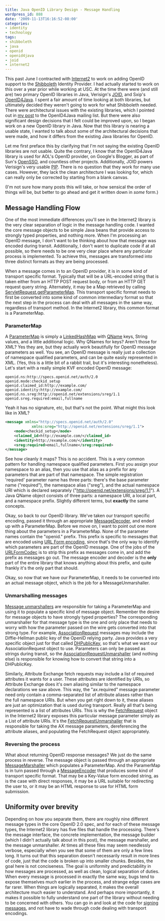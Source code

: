 ```yaml
---
title: Java OpenID Library Design - Message Handling
wordpress_id: 888
date: '2009-11-13T16:16:52-08:00'
categories:
- identity
- technology
tags:
- shibboleth
- java
- openid
- openid4java
- joid
- internet2
---
```

This past June I contracted with [Internet2][] to work on adding OpenID support to the [Shibboleth][] Identity Provider.
I had actually started to work on this over a year prior while working at USC.  At the time there were (and still are)
two primary OpenID libraries in Java, Verisign's [JOID][], and Sxip's [OpenID4Java][].  I spent a fair amount of time
looking at both libraries, but ultimately decided they weren't going to work for what Shibboleth needed.  There were
architectural issues with the existing libraries, which I pointed out in [my post][] to the OpenID4Java mailing list.
But there were also significant design decisions that I felt could be improved upon, so I began work on a new OpenID
library in Java.  Now that this library is nearing a usable state, I wanted to talk about some of the architectural
decisions that were made, and how it differs from the existing Java libraries for OpenID.

Let me first preface this by clarifying that I'm not saying the existing OpenID libraries are not usable.  Quite the
contrary, I know that the OpenID4Java library is used for AOL's OpenID provider, on Google's Blogger, as part of Sun's
[OpenSSO][], and countless other projects.  Additionally, JOID powers Verisign's very usable [PIP][].  There is no
question that they work for many use cases.  However, they lack the clean architecture I was looking for, which can
really only be corrected by starting from a blank canvas.

(I'm not sure how many posts this will take, or how sensical the order of things will be, but better to go ahead and get
it written down in *some* form.)

[Internet2]: http://internet2.edu/
[Shibboleth]: https://shibboleth.net/
[JOID]: http://code.google.com/p/joid/
[OpenID4Java]: http://code.google.com/p/openid4java/
[my post]: http://groups.google.com/group/openid4java/browse_thread/thread/f0775348b3b7f3f/f93d22fe21a6e37e
[OpenSSO]: https://opensso.dev.java.net/
[PIP]: https://pip.verisignlabs.com/


## Message Handling Flow ##

One of the most immediate differences you'll see in the Internet2 library is the very clear separation of logic in the
message handling code.  I wanted the core message objects to be simple Java beans that provide access to strongly typed
properties, and nothing more.  When I'm processing an OpenID message, I don't want to be thinking about how that message
was encoded during transit.  Additionally, I don't want to duplicate code if at all possible, so there needs to be one
very clear place where any particular process is implemented.  To achieve this, messages are transformed into three
distinct formats as they are being processed.

When a message comes in to an OpenID provider, it is in some kind of transport specific format.  Typically that will be
a URL-encoded string that is taken either from an HTTP POST request body, or from an HTTP GET request query string.
Alternately, it may be a Map retrieved by calling [ServletRequest.getParameterMap][].  This transport specific format
needs to first be converted into some kind of common intermediary format so that the next step in the process can deal
with all messages in the same way, regardless of transport method.  In the Internet2 library, this common format is a
ParameterMap.  

[ServletRequest.getParameterMap]: http://java.sun.com/javaee/5/docs/api/javax/servlet/ServletRequest.html#getParameterMap()


### ParameterMap ###

A [ParameterMap][] is simply a [LinkedHashMap][] with [QName][] keys, String values, and a little additional logic.  Why
QNames for keys?  Aren't those for XML?  Yes they are, but they actually work beautifully for OpenID message parameters
as well.  You see, an OpenID message is really just a collection of namespace qualified parameters, and can be quite
easily represented in XML.  (Yes, this is a little bit of a rabbit trail, but it's interesting nonetheless).  Let's
start with a really simple KVF encoded OpenID message:

```
openid.ns:http://specs.openid.net/auth/2.0
openid.mode:checkid_setup
openid.claimed_id:http://example.com/
openid.identity:http://example.com/
openid.ns.sreg:http://openid.net/extensions/sreg/1.1
openid.sreg.required:email,fullname
```

Yeah it has no signature, etc, but that's not the point.  What might this look like in XML?

``` xml
<message xmlns="http://specs.openid.net/auth/2.0" 
            xmlns:sreg="http://openid.net/extensions/sreg/1.1">
    <mode>checkid_setup</mode>
    <claimed_id>http://example.com/</claimed_id>
    <identity>http://example.com/</identity>
    <sreg:required>email,fullname</sreg:required>
</message>
```

See how cleanly it maps?  This is no accident.  This is a very common pattern for handling namespace qualified
parameters.  First you assign your namespace to an alias, then you use that alias as a prefix for any parameters that
are part of that namespace.  The simple registration 'required' parameter name has three parts: there's the base
parameter name ("required"), the namespace alias ("sreg"), and the actual namespace URI which is declared separately
("http://openid.net/extensions/sreg/1.1").  A Java QName object consists of three parts: a namespace URI, a local part,
and a namespace prefix.  Slightly different terms, but **exactly** the same concepts.

Okay, so back to our OpenID library.  We've taken our transport specific encoding, passed it through an appropriate
[MessageDecoder][], and ended up with a ParameterMap.  Before we move on, I want to point out one more thing about the
parameters in a ParameterMap.  None of the parameter names contain the "openid." prefix.  This prefix is specific to
messages that are encoded using [URL Form encoding][], since that's the only way to identify which parameters are part
of the OpenID message.  One of the jobs of the [URLFormCodec][] is to strip this prefix as messages come in, and add the
prefix as messages go out.  The message encoder and decoder is the **only** part of the entire library that knows
anything about this prefix, and quite frankly it's the only part that should.

Okay, so now that we have our ParameterMap, it needs to be converted into an actual message object, which is the job for
a MessageUnmarshaller.

[ParameterMap]: https://github.com/willnorris/java-openid/blob/master/src/main/java/edu/internet2/middleware/openid/common/ParameterMap.java?view=markup
[LinkedHashMap]: http://java.sun.com/j2se/1.5.0/docs/api/java/util/LinkedHashMap.html
[QName]: http://java.sun.com/j2se/1.5.0/docs/api/javax/xml/namespace/QName.html
[MessageDecoder]: https://github.com/willnorris/java-openid/blob/master/src/main/java/edu/internet2/middleware/openid/message/encoding/MessageDecoder.java?view=markup
[URL Form encoding]: http://openid.net/specs/openid-authentication-2_0.html#rfc.section.4.1.2
[URLFormCodec]: https://github.com/willnorris/java-openid/blob/master/src/main/java/edu/internet2/middleware/openid/message/encoding/impl/URLFormCodec.java?view=markup


### Unmarshalling messages ###

[Message unmarshallers][] are responsible for taking a ParameterMap and using it to populate a specific kind of message
object.  Remember the desire for message objects to have strongly typed properties?  The corresponding unmarshaller for
that message type is the one and only place that needs to worry with how the parameter passed on the wire gets converted
into that strong type.  For example, [AssociationRequest][] messages may include the Diffie-Hellman public key of the
OpenID relying party.  Java provides a very specific object just for that called [DHPublicKey][], so that's what we want
our AssociationRequest object to use.  Parameters can only be passed as strings during transit, so the
[AssociationRequestUnmarshaller][] (and nothing else) is responsible for knowing how to convert that string into a
DHPublicKey.

Similarly, Attribute Exchange fetch requests may include a list of required attributes it wants for a user.  These
attributes are identified by URIs, so Attribute Exchange does it's own aliasing similar to the namespace declarations we
saw above.  This way, the "ax.required" message parameter need only contain a comma-separated list of attribute aliases
rather than the full namespace URIs.  But when you get right down to it, these aliases are just an optimization that is
used during transport.  Really all that's being represented is a list of attributes URIs.  This is why the
[FetchRequest][] object in the Internet2 library exposes this particular message parameter simply as a List of attribute
URIs.  It's the [FetchRequestUnmarshaller][] that is responsible for taking the AX message parameters, dereferencing the
attribute aliases, and populating the FetchRequest object appropriately.

[Message unmarshallers]: https://github.com/willnorris/java-openid/blob/master/src/main/java/edu/internet2/middleware/openid/message/io/MessageUnmarshaller.java?view=markup
[DHPublicKey]: http://java.sun.com/j2se/1.5.0/docs/api/javax/crypto/interfaces/DHPublicKey.html
[AssociationRequest]: https://github.com/willnorris/java-openid/blob/master/src/main/java/edu/internet2/middleware/openid/message/AssociationRequest.java?view=markup
[AssociationRequestUnmarshaller]: https://github.com/willnorris/java-openid/blob/master/src/main/java/edu/internet2/middleware/openid/message/impl/AssociationRequestUnmarshaller.java?view=markup
[FetchRequest]: https://github.com/willnorris/java-openid/blob/master/src/main/java/edu/internet2/middleware/openid/extensions/ax/FetchRequest.java?view=markup
[FetchRequestUnmarshaller]: https://github.com/willnorris/java-openid/blob/master/src/main/java/edu/internet2/middleware/openid/extensions/ax/impl/FetchRequestUnmarshaller.java?view=markup


### Reversing the process ###

What about returning OpenID response messages?  We just do the same process in reverse.  The message object is passed
through an appropriate [MessageMarshaller][] which populates a ParameterMap.  And the ParamerMap is in turn passed
through a [MessageEncoder][] that produces some kind of transport specific format.  That may be a Key-Value form encoded
string, as is the case with direct responses, it may be a URL suitable for redirecting the user to, or it may be an HTML
response to use for HTML form submission.

[MessageMarshaller]: https://github.com/willnorris/java-openid/blob/master/src/main/java/edu/internet2/middleware/openid/message/io/MessageMarshaller.java?view=markup
[MessageEncoder]: https://github.com/willnorris/java-openid/blob/master/src/main/java/edu/internet2/middleware/openid/message/encoding/MessageEncoder.java?view=markup


## Uniformity over brevity ##

Depending on how you separate them, there are roughly nine different message types in the core OpenID 2.0 spec, and for each of these message types, the Internet2 library has five files that handle the processing.  There's the message interface, the concrete implementation, the message builder (which I didn't actually talk about in this post), the message marshaller, and the message unmarshaller.  At times all these files may seem needlessly verbose, especially when you see that some of them are only a few lines long.  It turns out that this separation doesn't necessarily result in more lines of code, just that the code is broken up into smaller chunks.  Besides, the goal here is not conciseness.  The goal is uniformity and predictability in how messages are processed, as well as clean, logical separation of duties.  When every message is processed in exactly the same way, bugs tend to expose themselves much earlier in the process, and strange edge cases are far rarer.  When things are logically separated, it makes the overall architecture much easier to understand.  And perhaps more importantly, it makes it possible to fully understand one part of the library without needing to be concerned with others.  You can go in and look at the code for [signing messages][], and not have to wade through code dealing with transport encodings.

[signing messages]: https://github.com/willnorris/java-openid/blob/master/src/main/java/edu/internet2/middleware/openid/security/SecurityUtils.java?view=markup
